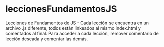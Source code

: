 # leccionesFundamentosJS
Lecciones de Fundamentos de JS - Cada lección se encuentra en un archivo .js diferente, todos están linkeados al mismo index.html y comentados al final. Para acceder a cada lección, remover comentario de lección deseada y comentar las demás.
